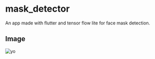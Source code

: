 # mask_detector

An app made with flutter and tensor flow lite for face mask detection.

## Image
![yo](https://github.com/AniketSindhu/mask_detector/blob/master/Google%20Pixel%203%205.5-inch%20Display%20(1080%20x%202160)%20Screenshot%200.png)

